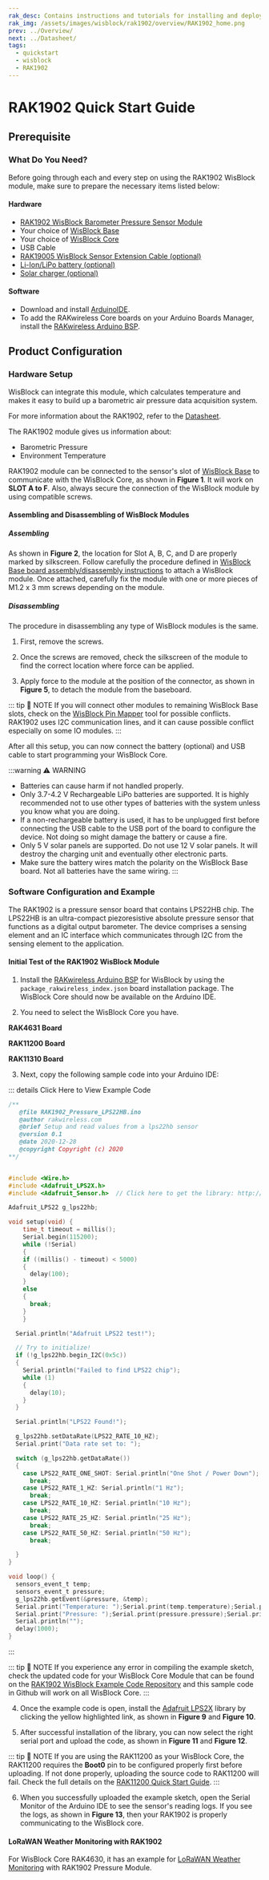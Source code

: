 ```yaml
---
rak_desc: Contains instructions and tutorials for installing and deploying your RAK1902. Instructions are written in a detailed and step-by-step manner for an easier experience in setting up your device. Aside from the hardware configuration, it also contains a software setup that includes detailed example codes that will help you get started.
rak_img: /assets/images/wisblock/rak1902/overview/RAK1902_home.png
prev: ../Overview/ 
next: ../Datasheet/ 
tags:
  - quickstart
  - wisblock
  - RAK1902
---
```


# RAK1902 Quick Start Guide



## Prerequisite

### What Do You Need?

Before going through each and every step on using the RAK1902 WisBlock module, make sure to prepare the necessary items listed below:

#### Hardware

- [RAK1902 WisBlock Barometer Pressure Sensor Module](https://store.rakwireless.com/collections/wisblock-sensor/products/rak1902-kps22hb-barometric-pressure-sensor)
- Your choice of [WisBlock Base](https://store.rakwireless.com/collections/wisblock-base) 
- Your choice of [WisBlock Core](https://store.rakwireless.com/collections/wisblock-core)
- USB Cable
- [RAK19005 WisBlock Sensor Extension Cable (optional)](https://store.rakwireless.com/products/fpc-extension-cable-for-slot-a-to-d-rak19005)
- [Li-Ion/LiPo battery (optional)](https://store.rakwireless.com/collections/wisblock-accessory/products/battery-connector-cable)
- [Solar charger (optional)](https://store.rakwireless.com/collections/wisblock-accessory/products/solar-panel-connector-cable)

#### Software

- Download and install [ArduinoIDE](https://www.arduino.cc/en/Main/Software).
- To add the RAKwireless Core boards on your Arduino Boards Manager, install the [RAKwireless Arduino BSP](https://github.com/RAKWireless/RAKwireless-Arduino-BSP-Index).

## Product Configuration

### Hardware Setup

WisBlock can integrate this module, which calculates temperature and makes it easy to build up a barometric air pressure data acquisition system. 

For more information about the RAK1902, refer to the [Datasheet](../Datasheet/).

The RAK1902 module gives us information about:

- Barometric Pressure
- Environment Temperature

RAK1902 module can be connected to the sensor's slot of [WisBlock Base](https://docs.rakwireless.com/Product-Categories/WisBlock/#wisblock-base) to communicate with the WisBlock Core, as shown in **Figure 1**. It will work on **SLOT A to F**. Also, always secure the connection of the WisBlock module by using compatible screws.

<rk-img
  src="/assets/images/wisblock/rak1902/quickstart/rak1902_assembly.png"
  width="70%"
  caption="RAK1902 connection to WisBlock Base"
/>

#### Assembling and Disassembling of WisBlock Modules

##### Assembling

As shown in **Figure 2**, the location for Slot A, B, C, and D are properly marked by silkscreen. Follow carefully the procedure defined in [WisBlock Base board assembly/disassembly instructions](https://docs.rakwireless.com/Knowledge-Hub/Learn/RAK5005-O-Baseboard-Installation-Guide/) to attach a WisBlock module. Once attached, carefully fix the module with one or more pieces of M1.2 x 3&nbsp;mm screws depending on the module.

<rk-img
  src="/assets/images/wisblock/rak1902/quickstart/14.wisblock-sensor-silkscreen.png"
  width="70%"
  caption="RAK1902 connection to WisBlock Base"
/>

##### Disassembling

The procedure in disassembling any type of WisBlock modules is the same. 

1. First, remove the screws.  

<rk-img
  src="/assets/images/wisblock/rak1902/quickstart/16.removing-screws.png"
  width="70%"
  caption="Removing screws from the WisBlock module"
/>

2. Once the screws are removed, check the silkscreen of the module to find the correct location where force can be applied.

<rk-img
  src="/assets/images/wisblock/rak1902/quickstart/17.detaching-silkscreen.png"
  width="70%"
  caption="Detaching silkscreen on the WisBlock module"
/>

3. Apply force to the module at the position of the connector, as shown in **Figure 5**, to detach the module from the baseboard.

<rk-img
  src="/assets/images/wisblock/rak1902/quickstart/18.detaching-module.png"
  width="70%"
  caption="Applying even forces on the proper location of a WisBlock module"
/>

::: tip 📝 NOTE
If you will connect other modules to remaining WisBlock Base slots, check on the [WisBlock Pin Mapper](https://docs.rakwireless.com/Knowledge-Hub/Pin-Mapper/) tool for possible conflicts. RAK1902 uses I2C communication lines, and it can cause possible conflict especially on some IO modules. 
:::

After all this setup, you can now connect the battery (optional) and USB cable to start programming your WisBlock Core.

:::warning ⚠️ WARNING
- Batteries can cause harm if not handled properly.
- Only 3.7-4.2&nbsp;V Rechargeable LiPo batteries are supported. It is highly recommended not to use other types of batteries with the system unless you know what you are doing.
- If a non-rechargeable battery is used, it has to be unplugged first before connecting the USB cable to the USB port of the board to configure the device. Not doing so might damage the battery or cause a fire.
- Only 5&nbsp;V solar panels are supported. Do not use 12&nbsp;V solar panels. It will destroy the charging unit and eventually other electronic parts.
- Make sure the battery wires match the polarity on the WisBlock Base board. Not all batteries have the same wiring.
:::

### Software Configuration and Example

The RAK1902 is a pressure sensor board that contains LPS22HB chip. The LPS22HB is an ultra-compact piezoresistive absolute pressure sensor that functions as a digital output barometer. The device comprises a sensing element and an IC interface which communicates through I2C from the sensing element to the application.

#### Initial Test of the RAK1902 WisBlock Module

1. Install the [RAKwireless Arduino BSP](https://github.com/RAKWireless/RAKwireless-Arduino-BSP-Index) for WisBlock by using the `package_rakwireless_index.json` board installation package. The WisBlock Core should now be available on the Arduino IDE.

2. You need to select the WisBlock Core you have.

**RAK4631 Board**

<rk-img
  src="/assets/images/wisblock/rak1902/quickstart/rak4631-board.png"
  width="100%"
  caption="Selecting RAK4631 as WisBlock Core"
/>

**RAK11200 Board**

<rk-img
  src="/assets/images/wisblock/rak1902/quickstart/rak11200-board.png"
  width="100%"
  caption="Selecting RAK11200 as WisBlock Core"
/>

**RAK11310 Board**

<rk-img
  src="/assets/images/wisblock/rak1902/quickstart/rak11310-board.png"
  width="100%"
  caption="Selecting RAK11310 as WisBlock Core"
/>

3. Next, copy the following sample code into your Arduino IDE:

::: details Click Here to View Example Code
```c
/**
   @file RAK1902_Pressure_LPS22HB.ino
   @author rakwireless.com
   @brief Setup and read values from a lps22hb sensor
   @version 0.1
   @date 2020-12-28
   @copyright Copyright (c) 2020
**/


#include <Wire.h>
#include <Adafruit_LPS2X.h>
#include <Adafruit_Sensor.h>  // Click here to get the library: http://librarymanager/All#Adafruit_LPS2X

Adafruit_LPS22 g_lps22hb;

void setup(void) {
	time_t timeout = millis();
	Serial.begin(115200);
	while (!Serial)
	{
    if ((millis() - timeout) < 5000)
    {
      delay(100);
    }
    else
    {
      break;
    }
	}

  Serial.println("Adafruit LPS22 test!");

  // Try to initialize!
  if (!g_lps22hb.begin_I2C(0x5c)) 
  {
    Serial.println("Failed to find LPS22 chip");
    while (1) 
    { 
      delay(10); 
    }
  }

  Serial.println("LPS22 Found!");

  g_lps22hb.setDataRate(LPS22_RATE_10_HZ);
  Serial.print("Data rate set to: ");

  switch (g_lps22hb.getDataRate()) 
  {
    case LPS22_RATE_ONE_SHOT: Serial.println("One Shot / Power Down"); 
      break;
    case LPS22_RATE_1_HZ: Serial.println("1 Hz"); 
      break;
    case LPS22_RATE_10_HZ: Serial.println("10 Hz"); 
      break;
    case LPS22_RATE_25_HZ: Serial.println("25 Hz"); 
      break;
    case LPS22_RATE_50_HZ: Serial.println("50 Hz"); 
      break;

  }
}

void loop() {
  sensors_event_t temp;
  sensors_event_t pressure;
  g_lps22hb.getEvent(&pressure, &temp);
  Serial.print("Temperature: ");Serial.print(temp.temperature);Serial.println(" degrees C");
  Serial.print("Pressure: ");Serial.print(pressure.pressure);Serial.println(" hPa");
  Serial.println("");
  delay(1000);
}
```
:::

::: tip 📝 NOTE
If you experience any error in compiling the example sketch, check the updated code for your WisBlock Core Module that can be found on the [RAK1902 WisBlock Example Code Repository](https://github.com/RAKWireless/WisBlock/tree/master/examples/common/sensors/RAK1902_Pressure_LPS22HB) and this sample code in Github will work on all WisBlock Core.
:::

4. Once the example code is open, install the [Adafruit LPS2X](https://github.com/adafruit/Adafruit_LPS2X) library by clicking the yellow highlighted link, as shown in **Figure 9** and **Figure 10**.

<rk-img
  src="/assets/images/wisblock/rak1902/quickstart/rak1902-lib.png"
  width="100%"
  caption="Accessing the library used for RAK1902 Module"
/>

<rk-img
  src="/assets/images/wisblock/rak1902/quickstart/rak1902-libinstall.png"
  width="70%"
  caption="Installing the compatible library for RAK1902 Module"
/>

5. After successful installation of the library, you can now select the right serial port and upload the code, as shown in **Figure 11** and **Figure 12**.

::: tip 📝 NOTE
If you are using the RAK11200 as your WisBlock Core, the RAK11200 requires the **Boot0** pin to be configured properly first before uploading. If not done properly, uploading the source code to RAK11200 will fail. Check the full details on the [RAK11200 Quick Start Guide](https://docs.rakwireless.com/Product-Categories/WisBlock/RAK11200/Quickstart/#uploading-to-wisblock).
:::

<rk-img
  src="/assets/images/wisblock/rak1902/quickstart/rak4631-selectport.png"
  width="100%"
  caption="Selecting the correct Serial Port"
/>

<rk-img
  src="/assets/images/wisblock/rak1902/quickstart/upload.png"
  width="100%"
  caption="Uploading the RAK1902 example code"
/>

6. When you successfully uploaded the example sketch, open the Serial Monitor of the Arduino IDE to see the sensor's reading logs. If you see the logs, as shown in **Figure 13**, then your RAK1902 is properly communicating to the WisBlock core.

<rk-img
  src="/assets/images/wisblock/rak1902/quickstart/rak1902-logs.png"
  width="80%"
  caption="RAK1902 pressure and temperature data logs"
/>

#### LoRaWAN Weather Monitoring with RAK1902

For WisBlock Core RAK4630, it has an example for [LoRaWAN Weather Monitoring](https://github.com/RAKWireless/WisBlock/tree/master/examples/RAK4630/solutions/Weather_Monitoring) with RAK1902 Pressure Module. 
   
<rk-img
  src="/assets/images/wisblock/rak1902/quickstart/lorawan_weather.png"
  width="100%"
  caption="LoRaWAN Weather Monitoring example"
/>


